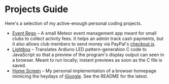 # Projects Guide

Here's a selection of my active-enough personal coding projects.

* [Event Rego](https://github.com/kevinlinp/event-rego) – A small Meteor event management app meant for small clubs to collect activity fees. It helps an admin track cash payments, but it also allows club members to send money via PayPal's [checkout.js](https://developer.paypal.com/docs/integration/direct/express-checkout/integration-jsv4/).
* [Lightbox](https://github.com/kevinlinp/lightbox) – Translates Ardiuno LED pattern-generation C code to JavaScript so that a preview of the program's display output can seen in a browser. Meant to run locally; instant previews as soon as the C file is saved.
* [Home Screen](https://github.com/kevinlinp/home_screen) – My personal implementation of a browser homepage mimicing the heydays of [iGoogle](https://en.wikipedia.org/wiki/IGoogle). See the README for the latest.
